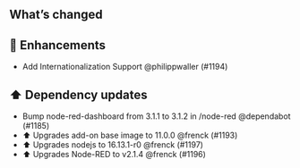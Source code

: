 ## What’s changed

## 🚀 Enhancements

- Add Internationalization Support  @philippwaller (#1194)

## ⬆️ Dependency updates

- Bump node-red-dashboard from 3.1.1 to 3.1.2 in /node-red @dependabot (#1185)
- ⬆️ Upgrades add-on base image to 11.0.0 @frenck (#1193)
- ⬆️ Upgrades nodejs to 16.13.1-r0 @frenck (#1197)
- ⬆️ Upgrades Node-RED to v2.1.4 @frenck (#1196)
